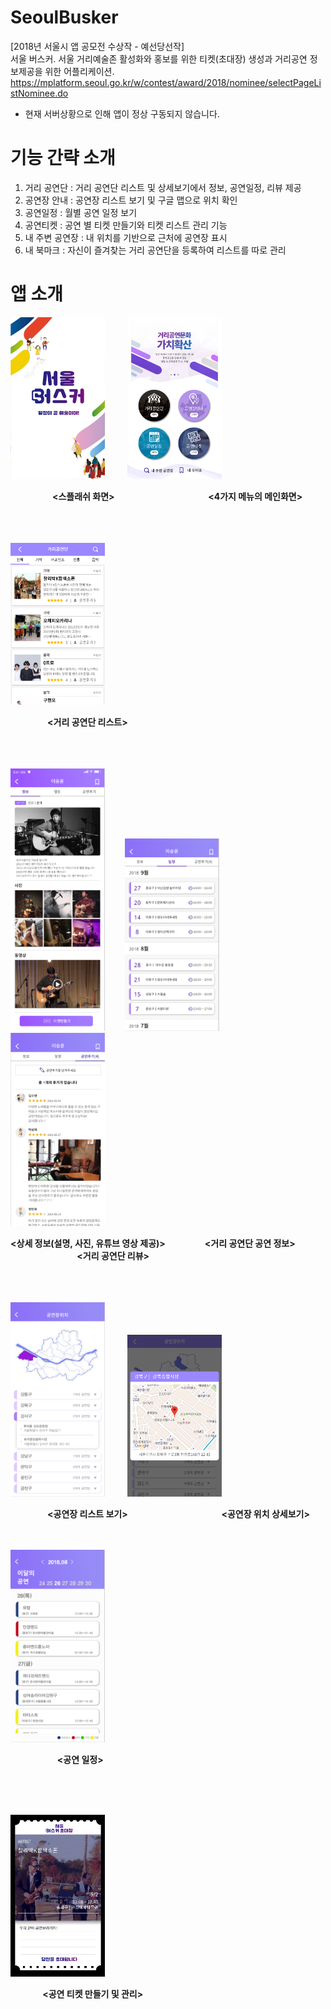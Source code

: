 # SeoulBusker
[2018년 서울시 앱 공모전 수상작 - 예선당선작] \
서울 버스커. 서울 거리예술존 활성화와 홍보를 위한 티켓(초대장) 생성과 거리공연 정보제공을 위한 어플리케이션. https://mplatform.seoul.go.kr/w/contest/award/2018/nominee/selectPageListNominee.do
* 현재 서버상황으로 인해 앱이 정상 구동되지 않습니다.

# 기능 간략 소개
1. 거리 공연단 : 거리 공연단 리스트 및 상세보기에서 정보, 공연일정, 리뷰 제공
2. 공연장 안내 : 공연장 리스트 보기 및 구글 맵으로 위치 확인 
3. 공연일정 : 월별 공연 일정 보기
4. 공연티켓 : 공연 별 티켓 만들기와 티켓 리스트 관리 기능
5. 내 주변 공연장 : 내 위치를 기반으로 근처에 공연장 표시
6. 내 북마크 : 자신이 즐겨찾는 거리 공연단을 등록하여 리스트를 따로 관리

# 앱 소개

<p float="left" >
<img width="30%" src="./images/busker_splash.png"> &nbsp; &nbsp; &nbsp; &nbsp;      
<img width="30%" src="./images/busker_main.png"> 
</p> 

&nbsp;&nbsp;&nbsp;&nbsp;&nbsp;&nbsp;&nbsp;&nbsp;&nbsp;&nbsp;&nbsp;&nbsp;&nbsp;&nbsp;&nbsp;&nbsp;
__<스플래쉬 화면>__ &nbsp;&nbsp;&nbsp;&nbsp;&nbsp;&nbsp;&nbsp;&nbsp;&nbsp;&nbsp;&nbsp;&nbsp;&nbsp;&nbsp;&nbsp;&nbsp;&nbsp;&nbsp;&nbsp;&nbsp;&nbsp;&nbsp;&nbsp;&nbsp;&nbsp;&nbsp;&nbsp;&nbsp;&nbsp;&nbsp;&nbsp;&nbsp;&nbsp;&nbsp;&nbsp;&nbsp; __<4가지 메뉴의 메인화면>__  

<br>
<br>
<br>

<img width="30%" src="./images/busker_list.png">  

&nbsp;&nbsp;&nbsp;&nbsp;&nbsp;&nbsp;&nbsp;&nbsp;&nbsp;&nbsp;&nbsp;&nbsp;&nbsp;&nbsp;
__<거리 공연단 리스트>__  
<br>
<br>
<br>
<p float="left">
 <img width="30%" src="./images/busker_detail.png">&nbsp; &nbsp; &nbsp; &nbsp; 
 <img width="30%" src="./images/busker_date.png">&nbsp; &nbsp; &nbsp; &nbsp; 
 <img width="30%" src="./images/busker_review.png"> &nbsp; &nbsp; &nbsp; &nbsp; 
</p>

 __<상세 정보(설명, 사진, 유튜브 영상 제공)>__ &nbsp; &nbsp; &nbsp; &nbsp;&nbsp; &nbsp; &nbsp; &nbsp; __<거리 공연단 공연 정보>__ &nbsp; &nbsp; &nbsp; &nbsp;&nbsp; &nbsp; &nbsp; &nbsp;&nbsp; &nbsp; &nbsp; &nbsp;&nbsp;&nbsp; &nbsp; &nbsp; &nbsp;&nbsp;&nbsp; &nbsp; &nbsp; &nbsp; __<거리 공연단 리뷰>__  
<br>
<br>
<br>

 <p float="left" >
<img width="30%" src="./images/busker_maps.png"> &nbsp; &nbsp; &nbsp; &nbsp;      
<img width="30%" src="./images/busker_map.png"> 
</p> 

&nbsp;&nbsp;&nbsp;&nbsp;&nbsp;&nbsp;&nbsp;&nbsp;&nbsp;&nbsp;&nbsp;&nbsp;&nbsp;&nbsp;
__<공연장 리스트 보기>__ &nbsp;&nbsp;&nbsp;&nbsp;&nbsp;&nbsp;&nbsp;&nbsp;&nbsp;&nbsp;&nbsp;&nbsp;&nbsp;&nbsp;&nbsp;&nbsp;&nbsp;&nbsp;&nbsp;&nbsp;&nbsp;&nbsp;&nbsp;&nbsp;&nbsp;&nbsp;&nbsp;&nbsp;&nbsp;&nbsp;&nbsp;&nbsp;&nbsp;&nbsp;&nbsp;&nbsp; __<공연장 위치 상세보기>__
<br>
<br>
<br>

 <img width="30%" src="./images/bukser_monthly.png">  
 
&nbsp;&nbsp;&nbsp;&nbsp;&nbsp;&nbsp;&nbsp;&nbsp;&nbsp;&nbsp;&nbsp;&nbsp;&nbsp;&nbsp;&nbsp;&nbsp;&nbsp;&nbsp; __<공연 일정>__  

<br>
<br>
<br>

 <p float="left" >
<img width="30%" src="./images/busker_ticket.png">     
</p> 

&nbsp;&nbsp;&nbsp;&nbsp;&nbsp;&nbsp;&nbsp;&nbsp;&nbsp;&nbsp;&nbsp;&nbsp;
__<공연 티켓 만들기 및 관리>__ 
